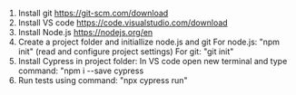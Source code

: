1. Install git https://git-scm.com/download
2. Install VS code https://code.visualstudio.com/download
3. Install Node.js https://nodejs.org/en
4. Create a project folder and initiallize node.js and git
For node.js:  "npm init" (read and configure project settings)
For git: "git init"
4. Install Cypress in project folder:
In VS code open new terminal and type command: "npm i --save cypress
5. Run tests using command: "npx cypress run"